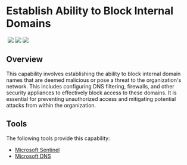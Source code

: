 # Establish Ability to Block Internal Domains
&nbsp;![](https://img.shields.io/badge/ID-C1114-blue)&nbsp;![](https://img.shields.io/badge/Phase-Preparation_%28P0001%29-blue)&nbsp;![](https://img.shields.io/badge/Category-Network-blue)
## Overview
This capability involves establishing the ability to block internal domain names that are deemed malicious or pose a threat to the organization's network. This includes configuring DNS filtering, firewalls, and other security appliances to effectively block access to these domains. It is essential for preventing unauthorized access and mitigating potential attacks from within the organization.

## Tools
The following tools provide this capability:

- [Microsoft Sentinel](../tool/ms-sentinel/C1114.md)
- [Microsoft DNS](../tool/ms-dns/C1114.md)